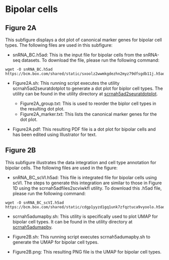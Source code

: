 # Bipolar cells

## Figure 2A

This subfigure displays a dot plot of canonical marker genes for bipolar cell types. The following files are used in this subfigure:

- snRNA_BC.h5ad: This is the input file for bipolar cells from the snRNA-seq datasets. To download the file, please run the following command:

```
wget -O snRNA_BC.h5ad https://bcm.box.com/shared/static/sxoolz2wwmkgdezhn2myz79dfsgdb11j.h5ad
```

- Figure2A.sh: This running script executes the utility scrnah5ad2seuratdotplot to generate a dot plot for biplor cell types. The utility can be found in the utility directory at [scrnah5ad2seuratdotplot](../../utility/scrnah5ad2seuratdotplot).
  - Figure2A_group.txt: This is used to reorder the biplor cell types in the resulting dot plot.
  - Figure2A_marker.txt: This lists the canonical marker genes for the dot plot.

- Figure2A.pdf: This resulting PDF file is a dot plot for bipolar cells and has been edited using Illustrator for text.

## Figure 2B

This subfigure illustrates the data integration and cell type annotation for bipolar cells. The following files are used in the figure:

- snRNA_BC_scVI.h5ad: This file is integrated file for bipolar cells using scVI. The steps to generate this integration are similar to those in Figure 1D using the scrnah5adfiles2scviwkfl utility. To download this .h5ad file, please run the following command:

```
wget -O snRNA_BC_scVI.h5ad https://bcm.box.com/shared/static/cdgp1yyzd1gq1unk7zfqztuca9vyoolo.h5ad
```

- scrnah5adumapby.sh: This utility is specifically used to plot UMAP for bipolar cell types. It can be found in the utility directory at [scrnah5adumapby](../../utility/scrnah5adumapby).

- Figure2B.sh: This running script executes scrnah5adumapby.sh to generate the UMAP for bipolar cell types.

- Figure2B.png: This resulting PNG file is the UMAP for bipolar cell types.

